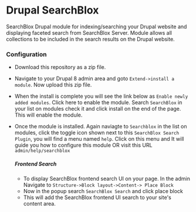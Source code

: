# Drupal SearchBlox
SearchBlox Drupal module for indexing/searching your Drupal website and displaying faceted search from SearchBlox Server. Module allows all collections to be included in the search results on the Drupal website.
### Configuration
* Download this repository as a zip file.
* Navigate to your Drupal 8 admin area and goto `Extend->install a module`. 
Now upload this zip file.
* When the install is complete you will see the link below as `Enable newly added modules`. Click here to enable the module. Search `SearchBlox` in your list on modules check it and click install on the end of the page. This will enable the module.
* Once the module is installed. Again naviagte to `Searchblox` in the list on modules, click the toggle icon shown next to this `SearchBlox Search Plugin`, you will find a menu named `help`. Click on this menu and It will guide you how to configure this module OR visit this URL `admin/help/searchblox`

    ##### Frontend Search
    * To display SearchBlox frontend search UI on your page. In the admin Navigate to  `Structure->Block layout->Content-> Place Block`
    * Now in the popup search `SearchBlox Search` and click place block
    * This will add the SearchBlox frontend UI search to your site's content area.
